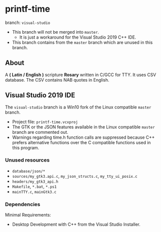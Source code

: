 <!-- pandoc formatting
title: 'printf-time'
subtitle: 'A scripture Rosary written in C for Win10's VS'
author: 'Mezcel'
date: 'Jan 1, 2019'
description: 'Scripture rosary using English and Latin Bible text.'
lang: en-US
-->

# printf-time

branch: ```visual-studio```
* This branch will not be merged into ```master```.
    * It is just a workaround for the Visual Studio 2019 C++ IDE.
* This branch contains from the ```master``` branch which are unused in this branch.

## About

A **( Latin / English )** scripture **Rosary** written in C/GCC for TTY. It uses CSV database. The CSV contains NAB quotes in English.

## Visual Studio 2019 IDE

The ```visual-studio``` branch is a Win10 fork of the Linux compatible ```master``` branch.

* Project file: ```printf-time.vcxproj```
* The GTK or the JSON features available in the Linux compatible ```master``` branch are commented out.
* Warnings regarding time.h function calls are suppressed because C++ prefers alternative functions over the C compatible functions used in this program.

### Unused resources

* ```database/json/*```
* ```sources/my_gtk3.api.c```, ```my_json_structs.c```, ```my_tty_ui_posix.c```
* ```headers/my_gtk3_api.h```
* ```Makefile```, ```*.bat```, ```*.ps1```
* ```mainTTY.c```, ```mainGtk3.c```

### Dependencies

Minimal Requirements:
- Desktop Development with C++ from the Visual Studio Installer.

